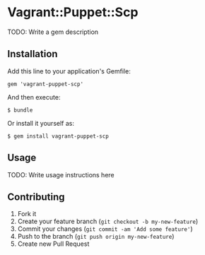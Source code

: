 # Vagrant::Puppet::Scp

TODO: Write a gem description

## Installation

Add this line to your application's Gemfile:

    gem 'vagrant-puppet-scp'

And then execute:

    $ bundle

Or install it yourself as:

    $ gem install vagrant-puppet-scp

## Usage

TODO: Write usage instructions here

## Contributing

1. Fork it
2. Create your feature branch (`git checkout -b my-new-feature`)
3. Commit your changes (`git commit -am 'Add some feature'`)
4. Push to the branch (`git push origin my-new-feature`)
5. Create new Pull Request
